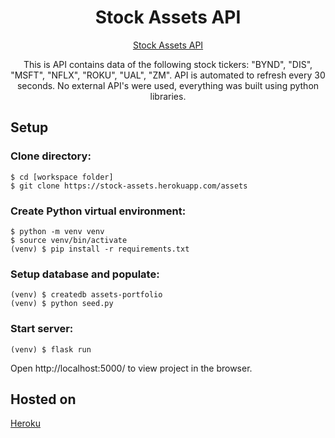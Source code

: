 <h1 align="center">
Stock Assets API
</h1>

<p align="center">
<a href="https://stock-assets.herokuapp.com/assets">Stock Assets API</a>
</p>

<p align="center">
This is API contains data of the following stock tickers: "BYND", "DIS", "MSFT", "NFLX", "ROKU", "UAL", "ZM". API is automated to refresh every 30 seconds. No external API's were used, everything was built using python libraries.
</p>

## Setup
### Clone directory:
```
$ cd [workspace folder]
$ git clone https://stock-assets.herokuapp.com/assets
```

### Create Python virtual environment:
```
$ python -m venv venv
$ source venv/bin/activate
(venv) $ pip install -r requirements.txt
```

### Setup database and populate:
```
(venv) $ createdb assets-portfolio
(venv) $ python seed.py
```

### Start server:
```
(venv) $ flask run
```
Open http://localhost:5000/ to view project in the browser.

## Hosted on 
[Heroku](https://www.heroku.com/)
